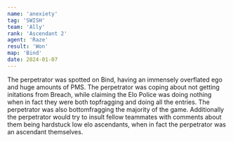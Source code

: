 ```yaml
---
name: 'anexiety'
tag: 'SWISH'
team: 'Ally'
rank: 'Ascendant 2'
agent: 'Raze'
result: 'Won'
map: 'Bind'
date: 2024-01-07
---
```


The perpetrator was spotted on Bind, having an immensely overflated ego and huge amounts of PMS. The perpetrator was coping about not getting initations from Breach, while claiming the Elo Police was doing nothing when in fact they were both topfragging and doing all the entries. The perpetrator was also bottomfragging the majority of the game. Additionally the perpetrator would try to insult fellow teammates with comments about them being hardstuck low elo ascendants, when in fact the perpetrator was an ascendant themselves.
